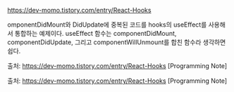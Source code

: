 https://dev-momo.tistory.com/entry/React-Hooks

omponentDidMount와 DidUpdate에 중복된 코드를 hooks의 useEffect를 사용해서 통합하는 예제이다. useEffect 함수는 componentDidMount, componentDidUpdate, 그리고 componentWillUnmount를 합친 함수라 생각하면 쉽다.

출처: https://dev-momo.tistory.com/entry/React-Hooks [Programming Note]

출처: https://dev-momo.tistory.com/entry/React-Hooks [Programming Note]
